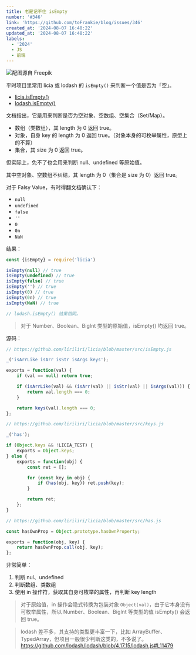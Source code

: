 ```yaml
---
title: 老是记不住 isEmpty
number: '#346'
link: 'https://github.com/toFrankie/blog/issues/346'
created_at: '2024-08-07 16:48:22'
updated_at: '2024-08-07 16:48:22'
labels:
  - '2024'
  - JS
  - 前端
---
```


![配图源自 Freepik](https://cdn.jsdelivr.net/gh/toFrankie/blog@main/images/2024/8/1723020355023.jpg)

平时项目里常用 licia 或 lodash 的 `isEmpty()` 来判断一个值是否为「空」。

- [licia.isEmpty()](https://licia.liriliri.io/zh/document.html#isempty)
- [lodash.isEmpty()](https://lodash.com/docs/4.17.15#isEmpty)

文档指出，它是用来判断是否为空对象、空数组、空集合（Set/Map）。

* 数组（类数组），其 length 为 0 返回 true。
* 对象，自身 key 的 length 为 0 返回 true。（对象本身的可枚举属性，原型上的不算）
* 集合，其 size 为 0 返回 true。

但实际上，免不了也会用来判断 null、undefined 等原始值。

其中空对象、空数组不纠结，其 length 为 0（集合是 size 为 0）返回 true。

对于 Falsy Value，有时得翻文档确认下：

- `null`
- `undefined`
- `false`
- `''`
- `0`
- `0n`
- `NaN`

结果：

```js
const {isEmpty} = require('licia')

isEmpty(null) // true
isEmpty(undefined) // true
isEmpty(false) // true
isEmpty('') // true
isEmpty(0) // true
isEmpty(0n) // true
isEmpty(NaN) // true

// lodash.isEmpty() 结果相同。
```

> 对于 Number、Boolean、BigInt 类型的原始值，isEmpty() 均返回 true。

源码：

```js
// https://github.com/liriliri/licia/blob/master/src/isEmpty.js

_('isArrLike isArr isStr isArgs keys');

exports = function(val) {
    if (val == null) return true;

    if (isArrLike(val) && (isArr(val) || isStr(val) || isArgs(val))) {
        return val.length === 0;
    }

    return keys(val).length === 0;
};
```

```js
// https://github.com/liriliri/licia/blob/master/src/keys.js

_('has');

if (Object.keys && !LICIA_TEST) {
    exports = Object.keys;
} else {
    exports = function(obj) {
        const ret = [];

        for (const key in obj) {
            if (has(obj, key)) ret.push(key);
        }

        return ret;
    };
}
```

```js
// https://github.com/liriliri/licia/blob/master/src/has.js

const hasOwnProp = Object.prototype.hasOwnProperty;

exports = function(obj, key) {
    return hasOwnProp.call(obj, key);
};
```

非常简单：

1. 判断 nul、undefined
2. 判断数组、类数组
3. 使用 in 操作符，获取其自身可枚举的属性，再判断 key length
 
> 对于原始值，in 操作会隐式转换为包装对象 `Object(val)`，由于它本身没有可枚举属性，所以 Number、Boolean、BigInt 等类型的值 isEmpty() 会返回 true。


> lodash 差不多，其支持的类型更丰富一下，比如 ArrayBuffer、TypedArray，但项目一般很少判断这类的，不多说了。https://github.com/lodash/lodash/blob/4.17.15/lodash.js#L11479

